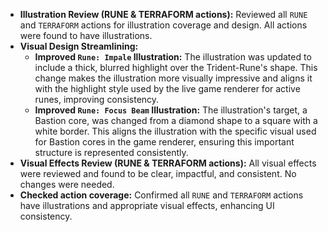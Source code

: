 - **Illustration Review (RUNE & TERRAFORM actions):** Reviewed all `RUNE` and `TERRAFORM` actions for illustration coverage and design. All actions were found to have illustrations.
- **Visual Design Streamlining:**
    - **Improved `Rune: Impale` Illustration:** The illustration was updated to include a thick, blurred highlight over the Trident-Rune's shape. This change makes the illustration more visually impressive and aligns it with the highlight style used by the live game renderer for active runes, improving consistency.
    - **Improved `Rune: Focus Beam` Illustration:** The illustration's target, a Bastion core, was changed from a diamond shape to a square with a white border. This aligns the illustration with the specific visual used for Bastion cores in the game renderer, ensuring this important structure is represented consistently.
- **Visual Effects Review (RUNE & TERRAFORM actions):** All visual effects were reviewed and found to be clear, impactful, and consistent. No changes were needed.
- **Checked action coverage:** Confirmed all `RUNE` and `TERRAFORM` actions have illustrations and appropriate visual effects, enhancing UI consistency.